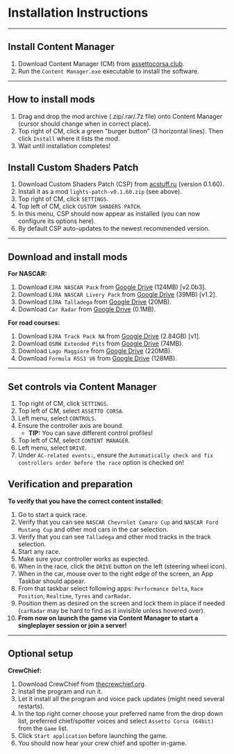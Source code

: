 # Installation Instructions

---

## Install Content Manager
1. Download Content Manager (CM) from [assettocorsa.club](https://acstuff.ru/app/latest.zip).
2. Run the `Content Manager.exe` executable to install the software.

---

## How to install mods
1. Drag and drop the mod archive (.zip/.rar/.7z file) onto Content Manager (cursor should change when in correct place).
2. Top right of CM, click a green "burger button" (3 horizontal lines). Then click `Install` where it lists the mod.
3. Wait until installation completes!


## Install Custom Shaders Patch
1. Download Custom Shaders Patch (CSP) from [acstuff.ru](https://acstuff.ru/patch/?get=0.1.60) (version 0.1.60).
2. Install it as a mod `lights-patch-v0.1.60.zip` (see above).
3. Top right of CM, click `SETTINGS`.
4. Top left of CM, click `CUSTOM SHADERS PATCH`.
5. In this menu, CSP should now appear as installed (you can now configure its options here).
6. By default CSP auto-updates to the newest recommended version.

---

## Download and install mods
__For NASCAR:__
1. Download `EJRA NASCAR Pack` from [Google Drive](https://drive.google.com/file/d/1_NKsOE6A6LktRrlV9TgsT_pWCsZKIIHK/view?usp=sharing) (124MB) [v2.0b3].
2. Download `EJRA NASCAR Livery Pack` from [Google Drive](https://drive.google.com/file/d/1xWV8332s8o6hi0rzxsmOTCcHh6_fmw8S/view?usp=sharing) (39MB) [v1.2].
3. Download `EJRA Talladega` from [Google Drive](https://drive.google.com/file/d/1xn7VehnWmTNBNoSvgv3MQLXI1B9MRAqx/view?usp=sharing) (20MB).
4. Download `Car Radar` from [Google Drive](https://drive.google.com/file/d/1WIuSABrA-mefJI1GfibTMYnT4QwM6N7O/view?usp=sharing) (0.1MB).

__For road courses:__
1. Download `EJRA Track Pack NA` from [Google Drive](https://drive.google.com/file/d/1n1387DfT3fJF23fq9dG5EqQmCa9liY86/view?usp=sharing) (2.84GB) [v1].
2. Download `OSRW Extended Pits` from [Google Drive](https://drive.google.com/file/d/1m5lsExdaKg1vezcCIeCUqYJncfS9szfY/view?usp=sharing) (74MB).
3. Download `Lago Maggiore` from [Google Drive](https://drive.google.com/file/d/196h5P_E2qnIzJI-Un1nxat6NQLGopa9F/view?usp=sharing) (220MB).
4. Download `Formula RSS3 V6` from [Google Drive](https://drive.google.com/file/d/11FLQ9ZMcFR1qyoIDXRCeZBfghkk1q-eD/view?usp=sharing) (128MB).

---

## Set controls via Content Manager
1. Top right of CM, click `SETTINGS`.
2. Top left of CM, select `ASSETTO CORSA`.
2. Left menu, select `CONTROLS`.
3. Ensure the controller axis are bound.
    - **TIP:** You can save different control profiles!
4. Top left of CM, select `CONTENT MANAGER`.
5. Left menu, select `DRIVE`.
6. Under `AC-related events:`, ensure the `Automatically check and fix controllers order before the race` option is checked on!

## Verification and preparation
__To verify that you have the correct content installed:__
1. Go to start a quick race.
2. Verify that you can see `NASCAR Chevrolet Camaro Cup` and `NASCAR Ford Mustang Cup` and other mod cars in the car selection.
3. Verify that you can see `Talladega` and other mod tracks in the track selection.
4. Start any race.
5. Make sure your controller works as expected.
6. When in the race, click the `DRIVE` button on the left (steering wheel icon).
7. When in the car, mouse over to the right edge of the screen, an App Taskbar should appear.
8. From that taskbar select following apps: `Performance Delta`, `Race Position`, `Realtime`, `Tyres` and `carRadar`.
9. Position them as desired on the screen and lock them in place if needed (`carRadar` may be hard to find as it invisible unless hovered over).
10. **From now on launch the game via Content Manager to start a singleplayer session or join a server!**

---

## Optional setup
__CrewChief:__
1. Download CrewChief from [thecrewchief.org](http://thecrewchief.org/forum.php).
2. Install the program and run it.
3. Let it install all the program and voice pack updates (might need several restarts).
4. In the top right corner choose your preferred name from the drop down list, preferred chief/spotter voices and select `Assetto Corsa (64bit)` from the `Game` list.
5. Click `Start application` before launching the game.
6. You should now hear your crew chief and spotter in-game.
